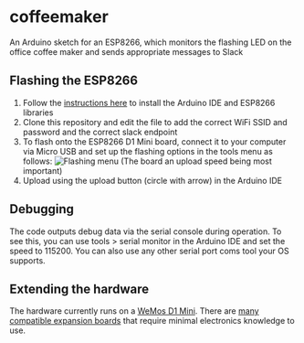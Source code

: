 # coffeemaker
An Arduino sketch for an ESP8266, which monitors the flashing LED on the office coffee maker and sends appropriate messages to Slack

## Flashing the ESP8266

1. Follow the [instructions here](https://github.com/esp8266/Arduino#installing-with-boards-manager) to install the Arduino IDE and ESP8266 libraries
2. Clone this repository and edit the file to add the correct WiFi SSID and password and the correct slack endpoint
3. To flash onto the ESP8266 D1 Mini board, connect it to your computer via Micro USB and set up the flashing options in the tools menu as follows:
![Flashing menu](https://i.imgur.com/NtFzFqS.png)
(The board an upload speed being most important)
4. Upload using the upload button (circle with arrow) in the Arduino IDE

## Debugging

The code outputs debug data via the serial console during operation. To see this, you can use tools > serial monitor in the Arduino IDE and set the speed to 115200.
You can also use any other serial port coms tool your OS supports. 

## Extending the hardware

The hardware currently runs on a [WeMos D1 Mini](https://www.banggood.com/WeMos-D1-mini-V2_2_0-WIFI-Internet-Development-Board-Based-ESP8266-4MB-FLASH-ESP-12S-Chip-p-1143874.html?rmmds=search&cur_warehouse=CN).
There are [many compatible expansion boards](https://www.banggood.com/search/d1-mini/2152-0-0-1-1-44-0-price-0-0_p-1.html?brand=623) that require minimal electronics knowledge to use.
